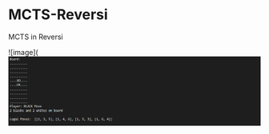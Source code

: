 # MCTS-Reversi
MCTS in Reversi

![image](![image](https://github.com/yehdanny/MCTS-Reversi/blob/main/%E5%8B%95%E7%95%AB.gif)
